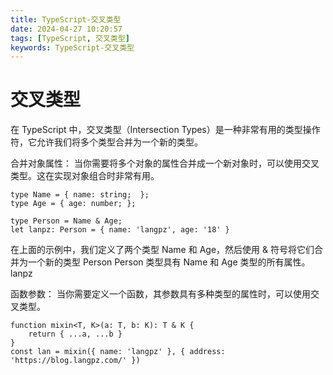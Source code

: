 ```yaml
---
title: TypeScript-交叉类型
date: 2024-04-27 10:20:57
tags: [TypeScript, 交叉类型]
keywords: TypeScript-交叉类型
---
```

# 交叉类型
在 TypeScript 中，交叉类型（Intersection Types）是一种非常有用的类型操作符，它允许我们将多个类型合并为一个新的类型。
<!--more-->
合并对象属性： 当你需要将多个对象的属性合并成一个新对象时，可以使用交叉类型。这在实现对象组合时非常有用。
```
type Name = { name: string;  };
type Age = { age: number; };

type Person = Name & Age;
let lanpz: Person = { name: 'langpz', age: '18' }
```

在上面的示例中，我们定义了两个类型 Name 和 Age，然后使用 & 符号将它们合并为一个新的类型 Person Person 类型具有 Name 和 Age 类型的所有属性。lanpz


函数参数： 当你需要定义一个函数，其参数具有多种类型的属性时，可以使用交叉类型。
```
function mixin<T, K>(a: T, b: K): T & K {
    return { ...a, ...b }
}
const lan = mixin({ name: 'langpz' }, { address: 'https://blog.langpz.com/' })
```